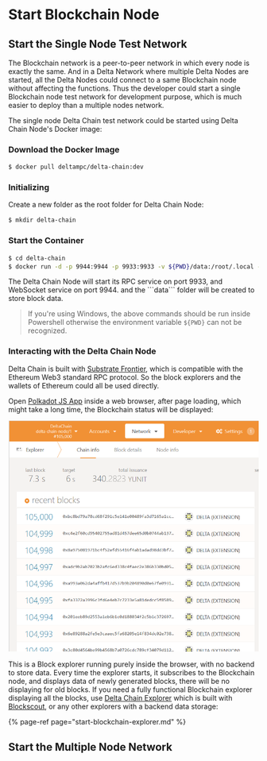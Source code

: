 # Start Blockchain Node

## Start the Single Node Test Network

The Blockchain network is a peer-to-peer network in which every node is exactly the same. And in a Delta Network where multiple Delta Nodes are started, all the Delta Nodes could connect to a same Blockchain node without affecting the functions. Thus the developer could start a single Blockchain node test network for development purpose, which is much easier to deploy than a multiple nodes network.

The single node Delta Chain test network could be started using Delta Chain Node's Docker image:

### Download the Docker Image

```bash
$ docker pull deltampc/delta-chain:dev
```

### Initializing

Create a new folder as the root folder for Delta Chain Node:

```bash
$ mkdir delta-chain
```

### Start the Container

```bash
$ cd delta-chain
$ docker run -d -p 9944:9944 -p 9933:9933 -v ${PWD}/data:/root/.local --entrypoint ./node --name delta-chain deltampc/delta-chain:dev --dev --ws-external
```

The Delta Chain Node will start its RPC service on port 9933, and WebSocket service on port 9944. and the \`\`\`data\`\`\` folder will be created to store block data.

> If you're using Windows, the above commands should be run inside Powershell otherwise the environment variable `${PWD}` can not be recognized.

### Interacting with the Delta Chain Node

Delta Chain is built with [Substrate Frontier](https://github.com/paritytech/frontier), which is compatible with the Ethereum Web3 standard RPC protocol. So the block explorers and the wallets of Ethereum could all be used directly.

Open [Polkadot JS App](https://polkadot.js.org/apps/?rpc=ws%3A%2F%2F127.0.0.1%3A9944#/explorer) inside a web browser, after page loading, which might take a long time, the Blockchain status will be displayed:

![](../.gitbook/assets/670a9b0e687fee19bc0667a0d4a5e53.png)

This is a Block explorer running purely inside the browser, with no backend to store data. Every time the explorer starts, it subscribes to the Blockchain node, and displays data of newly generated blocks, there will be no displaying for old blocks. If you need a fully functional Blockchain explorer displaying all the blocks, use [Delta Chain Explorer](https://github.com/delta-mpc/delta-chain-explorer) which is built with [Blockscout](https://github.com/blockscout/blockscout), or any other explorers with a backend data storage:

{% page-ref page="start-blockchain-explorer.md" %}



## Start the Multiple Node Network

